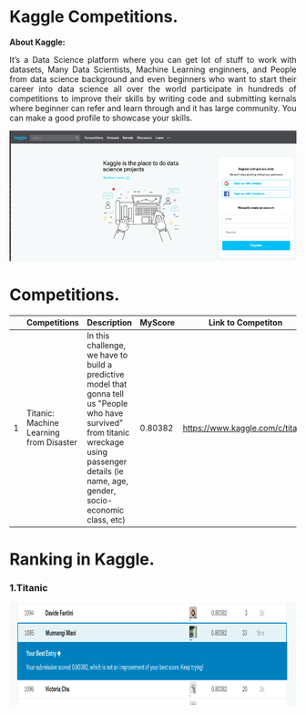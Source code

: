 # Kaggle Competitions.
**About Kaggle:**

<p align="justify">
  It’s a Data Science platform where you can get lot of stuff to work with datasets, Many Data Scientists, Machine Learning enginners, and People from data science background and even beginners who want to start their career into data science all over the world participate in hundreds of competitions to improve their skills by writing code and submitting kernals where beginner can refer and learn through and it has large community. You can make a good profile to showcase your skills.</p>
<p align="center">
  <img src="https://github.com/Manikanta-Munnangi/Kaggle-Competitions/blob/master/Images-src/Kaggle%20intro.png">
</p>

# Competitions.
|| Competitions  | Description |MyScore |Link to Competiton|
|--| ------------- | --|------------- |--|
|1| Titanic: Machine Learning from Disaster|  In this challenge, we have to build a predictive model that gonna tell us "People who have survived" from titanic wreckage using passenger details (ie name, age, gender, socio-economic class, etc)| 0.80382  |https://www.kaggle.com/c/titanic|

# Ranking in Kaggle.
### 1.Titanic 
<img src="https://github.com/Manikanta-Munnangi/Kaggle-Competitions/blob/master/Images-src/Titanic_score.png" width="1350" height="180">
